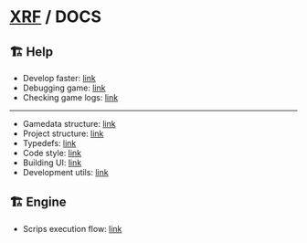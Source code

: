 # [XRF](../README.md) / DOCS

## 🏗️ Help

- Develop faster: [link](DEVELOP_FASTER.md)
- Debugging game: [link](DEBUGGING_GAME.md)
- Checking game logs: [link](CHECKING_GAME_LOGS.md)

---

- Gamedata structure: [link](GAMEDATA_STRUCTURE.md)
- Project structure: [link](PROJECT_STRUCTURE.md)
- Typedefs: [link](TYPEDEFS.md)
- Code style: [link](CODESTYLE.md)
- Building UI: [link](BUILDING_UI.md)
- ️Development utils: [link](UTILS.md)

## 🏗️ Engine

- Scrips execution flow: [link](SCRIPTS_EXECUTION_FLOW.md)

